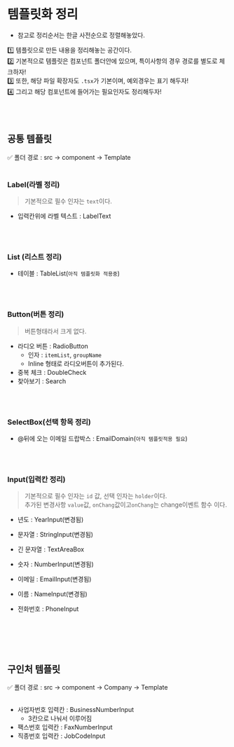 # 템플릿화 정리 
- 참고로 정리순서는 한글 사전순으로 정렬해놓았다.   

1️⃣ 템플릿으로 만든 내용을 정리해놓는 공간이다.   
2️⃣ 기본적으로 템플릿은 컴포넌트 폴더안에 있으며, 특이사항의 경우 경로를 별도로 체크하자!    
3️⃣ 또한, 해당 파일 확장자도 `.tsx`가 기본이며, 예외경우는 표기 해두자!     
4️⃣ 그리고 해당 컴포넌트에 들어가는 필요인자도 정리해두자!    
 
<br></br>


## 공통 템플릿 
✅ 폴더 경로 : src -> component -> Template 
<br></br>

### Label(라벨 정리)
> 기본적으로 필수 인자는 `text`이다.
- 입력칸위에 라벨 텍스트 : LabelText 

<br></br>


### List (리스트 정리) 
- 테이블 : TableList(`아직 템플릿화 적용중`) 

<br></br>


### Button(버튼 정리)
> 버튼형태라서 크게 없다.
- 라디오 버튼 : RadioButton
  - 인자 : `itemList`, `groupName` 
  - Inline 형태로 라디오버튼이 추가된다. 
- 중복 체크 : DoubleCheck
- 찾아보기 :  Search

<br></br>


### SelectBox(선택 항목 정리)
- @뒤에 오는 이메일 드랍박스 : EmailDomain(`아직 템플릿적용 필요`) 

<br></br>

### Input(입력칸 정리)
> 기본적으로 필수 인자는 `id` 값, 선택 인자는 `holder`이다.  
> 추가된 변경사항 `value`값, `onChang`값이고`onChang`는 change이벤트 함수 이다.

- 년도 : YearInput(변경됨)  
- 문자열 : StringInput(변경됨)
- 긴 문자열 : TextAreaBox
- 숫자 : NumberInput(변경됨)
- 이메일 : EmailInput(변경됨)
- 이름 : NameInput(변경됨)


- 전화번호 : PhoneInput

<br></br>
<br></br>



## 구인처 템플릿 
✅ 폴더 경로 : src -> component -> Company -> Template 
<br></br>

- 사업자번호 입력칸 : BusinessNumberInput
  - 3칸으로 나눠서 이루어짐
- 팩스번호 입력칸 : FaxNumberInput 
- 직종번호 입력칸 : JobCodeInput
